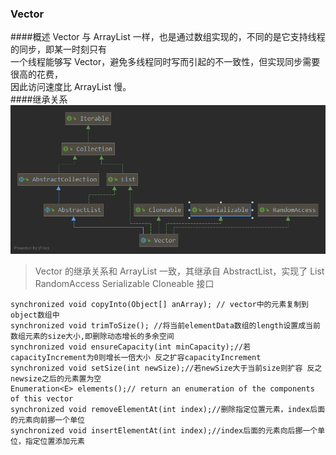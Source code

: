 ### Vector
####概述
Vector 与 ArrayList 一样，也是通过数组实现的，不同的是它支持线程的同步，即某一时刻只有  
一个线程能够写 Vector，避免多线程同时写而引起的不一致性，但实现同步需要很高的花费，  
因此访问速度比 ArrayList 慢。     
####继承关系 
![alt 继承关系图](Vector.png)
>Vector 的继承关系和 ArrayList 一致，其继承自 AbstractList，实现了 List RandomAccess Serializable Cloneable 接口  


```
synchronized void copyInto(Object[] anArray); // vector中的元素复制到object数组中
synchronized void trimToSize(); //将当前elementData数组的length设置成当前数组元素的size大小,即删除动态增长的多余空间
synchronized void ensureCapacity(int minCapacity);//若capacityIncrement为0则增长一倍大小 反之扩容capacityIncrement
synchronized void setSize(int newSize);//若newSize大于当前size则扩容 反之newsize之后的元素置为空
Enumeration<E> elements();// return an enumeration of the components of this vector
synchronized void removeElementAt(int index);//删除指定位置元素，index后面的元素向前挪一个单位
synchronized void insertElementAt(int index);//index后面的元素向后挪一个单位，指定位置添加元素
```
